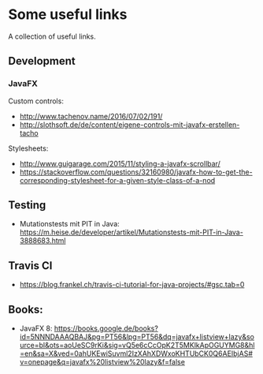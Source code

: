 # Some useful links

A collection of useful links.

## Development

### JavaFX

Custom controls:

- http://www.tachenov.name/2016/07/02/191/
- http://slothsoft.de/de/content/eigene-controls-mit-javafx-erstellen-tacho

Stylesheets:

- http://www.guigarage.com/2015/11/styling-a-javafx-scrollbar/
- https://stackoverflow.com/questions/32160980/javafx-how-to-get-the-corresponding-stylesheet-for-a-given-style-class-of-a-nod

## Testing

- Mutationstests mit PIT in Java: https://m.heise.de/developer/artikel/Mutationstests-mit-PIT-in-Java-3888683.html

## Travis CI

- https://blog.frankel.ch/travis-ci-tutorial-for-java-projects/#gsc.tab=0

## Books:

- JavaFX 8: https://books.google.de/books?id=5NNNDAAAQBAJ&pg=PT56&lpg=PT56&dq=javafx+listview+lazy&source=bl&ots=aoUeSC9rKi&sig=vQ5e6cCcOpK2T5MKlkApOGUYMG8&hl=en&sa=X&ved=0ahUKEwiSuvml2IzXAhXDWxoKHTUbCK0Q6AEIbjAS#v=onepage&q=javafx%20listview%20lazy&f=false

